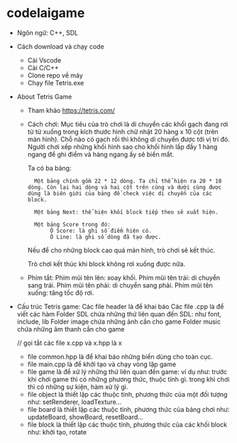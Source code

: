 # codelaigame

- Ngôn ngữ: C++, SDL
- Cách download và chạy code
    + Cài Vscode
    + Cài C/C++
    + Clone repo về máy
    + Chạy file Tetris.exe
- About Tetris Game
    + Tham khảo https://tetris.com/
    + Cách chơi: 
        Mục tiêu của trò chơi là di chuyển các khối gạch đang rơi từ từ xuống trong kích thước hình chữ nhật 20 hàng x 10 cột (trên màn hình). Chỗ nào có gạch rồi thì không di chuyển được tới vị trí đó. Người chơi xếp những khối hình sao cho khối hình lấp đầy 1 hàng ngang để ghi điểm và hàng ngang ấy sẽ biến mất.

        Ta có ba bảng:
        
            Một bảng chính gồm 22 * 12 dòng. Ta chỉ thể hiện ra 20 * 10 dòng. Còn lại hai dòng và hai cột trên cùng và dưới cùng được dùng là biên giới của bảng để check việc di chuyển của các block.

            Một bảng Next: thể hiện khối block tiếp theo sẽ xuất hiện.

            Một bảng Score trong đó:
                 Ô Score: là ghi số điểm hiện có.
                 Ô Line: là ghi số dòng đã tạo được.

        Nếu để cho những block cao quá màn hình, trò chơi sẽ kết thúc.

        Trò chơi kết thúc khi block không rơi xuống được nữa.

    + Phím tắt:
        Phím mũi tên lên: xoay khối.
        Phím mũi tên trái: di chuyển sang trái.
        Phím mũi tên phải: di chuyển sang phải.
        Phím mũi tên xuống: tăng tốc độ rơi.

- Cấu trúc Tetris game:
    Các file header là để khai báo
    Các file .cpp là để viết các hàm
    Folder SDL chứa những thứ liên quan đến SDL: như font, include, lib
    Folder image chứa những ảnh cần cho game
    Folder music chứa những âm thanh cần cho game

    // gọi tắt các file x.cpp và x.hpp là x 
    + file common.hpp là để khai báo những biến dùng cho toàn cục.
    + file main.cpp là để khởi tạo và chạy vòng lặp game
    + file game là để xử lý những thứ liên quan đến game: 
        ví dụ như: trước khi chơi game thì có những phương thức, thuộc tính gì.
                   trong khi chơi thì có những sự kiện, hàm xử lý gì.
    + file object là thiết lập các thuộc tính, phương thức của một đối tượng như: setRenderer, loadTexture...
    + file board là thiết lập các thuộc tính, phương thức của bảng chơi như: updateBoard, showBoard, resetBoard...
    + file block là thiết lập các thuộc tính, phương thức của các khối block như: khởi tạo, rotate
    